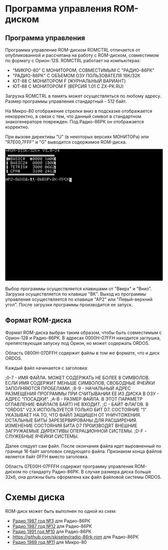 #  Программа управления ROM-диском

## Программа управления

Программа управление ROM-диском ROMCTRL отличается от опубликованной и рассчитана на работу
с ROM-диском, совместимом по формату с Орион-128. ROMCTRL работает на компьютерах:

  * "МИКРО-80" С МОНИТОРОМ, СОВМЕСТИМЫМ С "РАДИО-86РК"
  * "РАДИО-86РК" С OБЪEMOM ОЗУ ПОЛЬЗОВАТЕЛЯ 16К/32К
  * ЮТ-88 С МОНИТОРОМ F (ЖУРНАЛЬНЫЙ ВАРИАНТ)
  * ЮТ-88 С МОНИТОРОМ F (ВЕРСИЯ 1.01 С ZX-PK.RU)

Загрузка ROMCTRL в память может осуществляться по любому адресу. Размер программы управления
стандартный - 512 байт.

На Микро-80 отображение стрелки вниз в подсказке отображается некорректно, в связи с
тем, что данный символ в стандартном знакогенераторе поврежден. Под Радио-86РК он
отображается корректно.

При вызове директивы "U" (в некоторых версиях МОНИТОРа) или "R7E00,7FFF" и "G" выводится
содержимое ROM-диска.

![](romcontrol.png)

Выбор программы осуществляется клавишами от "Вверх" и "Вниз". Загрузка осуществляется
по клавише "ВК". Выход из программы управления осуществляется по клавише "АР2" или "Левый-верхний угол".
После загрузки программы производится ее запуск.

## Формат ROM-диска

Формат ROM-диска выбран таким образом, чтобы быть совместимым с Орион-128 и Радио-86РК.
В адресах 0000H-07FFH находится заглушка, препятствующая запуску под Орион, но может
содержать ОRDOS.

Область 0800H-07DFFH содержит файлы в том же формате, что и диск ORDOS.

Каждый файл начинается с заголовка:

  ;0-7 - ИМЯ ФАЙЛА. МОЖЕТ СОДЕРЖАТЬ НЕ БОЛЕЕ 8 СИМВОЛОВ. ЕСЛИ ИМЯ СОДЕРЖИТ МЕНЬШЕ СИМВОЛОВ, СВОБОДНЫЕ ЯЧЕЙКИ ЗАПОЛНЯЮТСЯ ПРОБЕЛАМИ.
  ;8-9 - НАЧАЛЬНЫЙ АДРЕС РАЗМЕЩЕНИЯ ПРОГРАММЫ ПРИ СЧИТЫВАНИИ ЕЕ ИЗ ДИСКА В ОЗУ - АДРЕС "ПОСАДКИ".
  ;А-В - РАЗМЕР ФАЙЛА. В ЭТОТ ПАРАМЕТР ОГЛАВЛЕНИЕ ФАЙЛА(16 БАЙТ) НЕ ВХОДИТ.
  ;С - БАЙТ ФЛАГОВ. В "ORDOS" V2.X ИСПОЛЬЗУЕТСЯ ТОЛЬКО БИТ D7. СОСТОЯНИЕ "1" УКАЗЫВАЕТ НА ТО, ЧТО ФАЙЛ ЗАЩИЩЕН ОТ УНИЧТОЖЕНИЯ. ОСТАЛЬНЫЕ БИТЫ ЗАРЕЗЕРВИРОВАНЫ ДЛЯ РАСШИРЕНИЯ. ИЗМЕНЕНИЕ СОСТОЯНИЯ БИТА D7 ПРОИЗВОДЯТ ВНЕШНИЕ ЗАГРУЖАЕМЫЕ ДИРЕКТИВЫ ОПЕРАЦИОННОЙ СИСТЕМЫ.
  ;D-F - СЛУЖЕБНЫЕ ЯЧЕЙКИ СИСТЕМЫ.

Далее следует сам файл. После окончания файла идет выровненный по границе 
16 байт заголовок следующего файла. Признаком конца файлов является байт 0FFH 
вместо заголовка.

Область 07E00H-07FFFH содержит программу управления ROM-диском по стандарту Радио-86РК.
В случае размера диска больше 32кб, она должны быть оформлена как файл файловой системы ORDOS.

# Схемы диска

ROM-диск может быть выполнен по одной из схем:

- [Радио 1987 год №3](http://archive.radio.ru/web/1987/03/) для Радио-86РК
- [Радио 1987 год №12](http://archive.radio.ru/web/1987/12/) для Радио-86РК
- [Радио 1991 год №10](http://archive.radio.ru/web/1991/10/) для Радио-86РК
- https://github.com/skiselev/radio-86rk-rom для Радио-86РК
- [Радио 1989 год №11](http://archive.radio.ru/web/1989/11/) для Микро-80

